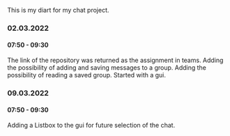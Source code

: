This is my diart for my chat project.

### 02.03.2022
#### 07:50 - 09:30

The link of the repository was returned as the assignment in teams.
Adding the possibility of adding and saving messages to a group.
Adding the possibility of reading a saved group.
Started with a gui.

### 09.03.2022
#### 07:50 - 09:30

Adding a Listbox to the gui for future selection of the chat.
